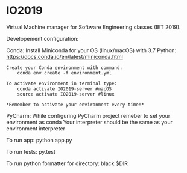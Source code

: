 # IO2019
Virtual Machine manager for Software Engineering classes (IET 2019).


Developement configuration:

Conda:
    Install Miniconda for your OS (linux/macOS) with 3.7 Python:
        https://docs.conda.io/en/latest/miniconda.html

    Create your Conda environment with command:
        conda env create -f environment.yml

    To activate environment in terminal type:
        conda activate IO2019-server #macOS
        source activate IO2019-server #linux

    *Remember to activate your environment every time!*

PyCharm:
    While configuring PyCharm project remeber to set your environment as conda
    Your interpreter should be the same as your environment interpreter

To run app: 
        python app.py

To run tests: 
        py.test

To run python formatter for directory:
        black $DIR

